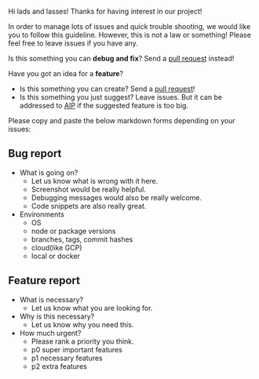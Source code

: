 Hi lads and lasses! Thanks for having interest in our project!

In order to manage lots of issues and quick trouble shooting, we would like you to follow this guideline.
However, this is not a law or something! Please feel free to leave issues if you have any.

Is this something you can **debug and fix**? Send a [pull request](templates/PULL_REQUEST_TEMPLATE.md) instead!

Have you got an idea for a **feature**?
- Is this something you can create? Send a [pull request](templates/PULL_REQUEST_TEMPLATE.md)!
- Is this something you just suggest? Leave issues. But it can be addressed to [AIP](https://docs.ainetwork.ai/reference/ain-improvement-proposals) if the suggested feature is too big.

Please copy and paste the below markdown forms depending on your issues:

Bug report
------------------------------------------------------------------
- What is going on?
    - Let us know what is wrong with it here.
    - Screenshot would be really helpful.
    - Debugging messages would also be really welcome.
    - Code snippets are also really great.
- Environments
    - OS
    - node or package versions
    - branches, tags, commit hashes
    - cloud(like GCP)
    - local or docker

Feature report
------------------------------------------------------------------
- What is necessary?
    - Let us know what you are looking for.
- Why is this necessary?
    - Let us know why you need this.
- How much urgent?
    - Please rank a priority you think.
    - p0 super important features
    - p1 necessary features
    - p2 extra features